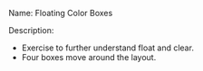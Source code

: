 Name: Floating Color Boxes

Description:
- Exercise to further understand float and clear.
- Four boxes move around the layout.
